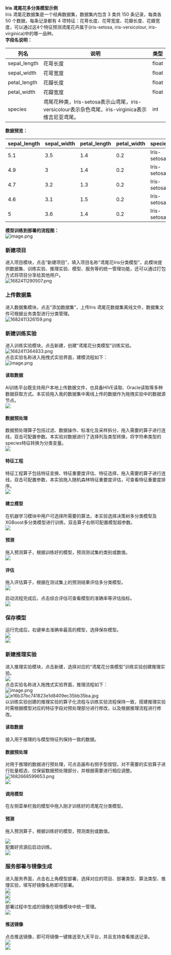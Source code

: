 **Iris 鸢尾花多分类模型示例**<br />Iris 鸢尾花数据集是一个经典数据集，数据集内包含 3 类共 150 条记录，每类各 50 个数据，每条记录都有 4 项特征：花萼长度、花萼宽度、花瓣长度、花瓣宽度，可以通过这4个特征预测鸢尾花卉属于(iris-setosa, iris-versicolour, iris-virginica)中的哪一品种。<br />**字段名说明：**

| 列名 | 说明 | 类型 |
| --- | --- | --- |
| sepal_length | 花萼长度 | float |
| sepal_width | 花萼宽度 | float |
| petal_length | 花瓣长度 | float |
| petal_width | 花瓣宽度 | float |
| species | 鸢尾花种类，Iris-setosa表示山鸢尾，iris-versicolour表示杂色鸢尾，iris-virginica表示维吉尼亚鸢尾。 | int |

**数据预览：**

| sepal_length | sepal_width | petal_length | petal_width | species |
| --- | --- | --- | --- | --- |
| 5.1 | 3.5 | 1.4 | 0.2 | Iris-setosa |
| 4.9 | 3 | 1.4 | 0.2 | Iris-setosa |
| 4.7 | 3.2 | 1.3 | 0.2 | Iris-setosa |
| 4.6 | 3.1 | 1.5 | 0.2 | Iris-setosa |
| 5 | 3.6 | 1.4 | 0.2 | Iris-setosa |


**模型训练到部署的流程图：**<br />![image.png](https://cdn.nlark.com/yuque/0/2023/png/35770947/1682410964647-7eb01cd9-0a64-44bb-8228-61cbef2199b0.png#averageHue=%23000000&clientId=u5bf6953f-ae1c-4&from=paste&height=105&id=FPaSu&originHeight=157&originWidth=831&originalType=binary&ratio=1.5&rotation=0&showTitle=false&size=20911&status=done&style=none&taskId=u1bf8d760-3eb9-4431-9017-63677549dbd&title=&width=554)
<a name="ngrt5"></a>
### 新建项目
进入项目模块，点击“新建项目”，填入项目名称“鸢尾花Iris分类模型”，此模块提供数据集、训练实验、推理实验、模型、服务等的统一管理功能，还可以通过打包方式将项目分享给其他用户。<br />![1682411290507.png](https://cdn.nlark.com/yuque/0/2023/png/35770947/1682411298146-7fcbcd4d-7ce1-4408-a938-ba51b1223b84.png#averageHue=%23a49885&clientId=u5bf6953f-ae1c-4&from=paste&height=216&id=u2ed4cb3f&originHeight=844&originWidth=1920&originalType=binary&ratio=1.5&rotation=0&showTitle=false&size=160338&status=done&style=none&taskId=u14d2035c-a0c2-4c31-973c-6fe081232d9&title=&width=491)
<a name="jGTWL"></a>
### 上传数据集
进入数据集模块，点击“添加数据集”，上传Iris 鸢尾花数据集离线文件，数据集文件可根据业务类型进行分类管理。<br />![1682411326159.png](https://cdn.nlark.com/yuque/0/2023/png/35770947/1682411332186-43f09f35-6f4b-48c0-bc33-bb73568777bd.png#averageHue=%23b9a792&clientId=u5bf6953f-ae1c-4&from=paste&height=217&id=ucf91de67&originHeight=847&originWidth=1920&originalType=binary&ratio=1.5&rotation=0&showTitle=false&size=203137&status=done&style=none&taskId=u6fba19b3-b488-446c-89bf-31e4939a269&title=&width=493)
<a name="dk4CB"></a>
### 新建训练实验
进入训练实验模块，点击新建，创建“鸢尾花分类模型”训练实验。<br />![1682411364833.png](https://cdn.nlark.com/yuque/0/2023/png/35770947/1682411369634-dfb7b372-6bc1-44c9-be83-6af45b991098.png#averageHue=%23b2b2b2&clientId=u5bf6953f-ae1c-4&from=paste&height=217&id=uf2292b3d&originHeight=846&originWidth=1920&originalType=binary&ratio=1.5&rotation=0&showTitle=false&size=236914&status=done&style=none&taskId=ufb9b287f-0ffb-4f19-b281-682caf9b76a&title=&width=493)<br />点击实验名称进入拖拽式实验界面，建模流程如下：<br />![image.png](https://cdn.nlark.com/yuque/0/2023/png/35770947/1682411240115-3d0b42bc-dd22-4814-adc0-dd6475943b89.png#averageHue=%23000000&clientId=u5bf6953f-ae1c-4&from=paste&height=38&id=uf038e214&originHeight=57&originWidth=800&originalType=binary&ratio=1.5&rotation=0&showTitle=false&size=7560&status=done&style=none&taskId=u6e6fa00f-be60-4d79-8935-632430c1a80&title=&width=533.3333333333334)
<a name="m0JSL"></a>
#### 读取数据
AI训练平台既支持用户本地上传数据文件，也具备HIVE读取、Oracle读取等多种数据获取方式。本实验拖入我的数据集中离线上传的数据作为拖拽实验中的数据源节点。<br />![](https://cdn.nlark.com/yuque/0/2023/png/35770947/1682410730165-ddc5d86c-818c-45ae-a07f-84ae674a4cd4.png#averageHue=%23f8f7f6&height=266&id=hUWRJ&originHeight=681&originWidth=1267&originalType=binary&ratio=1&rotation=0&showTitle=false&status=done&style=none&title=&width=495)
<a name="Z4vFJ"></a>
#### 数据预处理
数据预处理算子包括过滤、数据操作、标准化及采样拆分，拖入需要的算子进行连线，双击可配置参数。本实验对数据进行了选择列及类型转换，将字符串类型的species特征转换为分类变量。<br />![](https://cdn.nlark.com/yuque/0/2023/png/35770947/1682410730740-88061ff6-e8ca-49f3-b724-e0534ba6c714.png#averageHue=%23f9f6f5&height=235&id=LNKXZ&originHeight=602&originWidth=1267&originalType=binary&ratio=1&rotation=0&showTitle=false&status=done&style=none&title=&width=495)

<a name="Ybkyv"></a>
#### 特征工程
特征工程算子包括特征变换、特征重要度评估、特征选择，拖入需要的算子进行连线，双击可配置参数，本实验拖入随机森林特征重要度评估，可查看特征重要度排序。<br />![](https://cdn.nlark.com/yuque/0/2023/png/35770947/1682410731208-2198f743-6207-463e-b981-48d751919618.png#averageHue=%23f7f3f3&height=234&id=hr1zw&originHeight=602&originWidth=1267&originalType=binary&ratio=1&rotation=0&showTitle=false&status=done&style=none&title=&width=492)

<a name="u16u6"></a>
####  建立模型
在机器学习模块中用户可选择所需要的算法，本实验选择决策树多分类模型及XGBoost多分类模型进行训练，双击算子右侧可配置模型超参数。<br />![](https://cdn.nlark.com/yuque/0/2023/png/35770947/1682410731841-66e79bf6-d3c0-4863-a086-827ea5e5016c.png#averageHue=%23f8f3f3&height=235&id=fxAiF&originHeight=603&originWidth=1267&originalType=binary&ratio=1&rotation=0&showTitle=false&status=done&style=none&title=&width=494)
<a name="iJl7I"></a>
#### 预测
拖入预测算子，根据训练好的模型，预测测试集的类别或数值。<br />![](https://cdn.nlark.com/yuque/0/2023/png/35770947/1682410732401-37c5df6b-6516-4b11-b25a-5e2273f87ca7.png#averageHue=%23f8f6f5&height=235&id=dYZLi&originHeight=601&originWidth=1267&originalType=binary&ratio=1&rotation=0&showTitle=false&status=done&style=none&title=&width=495)

<a name="I3BcJ"></a>
#### 评估
拖入评估算子，根据在测试集上的预测结果评估多分类模型。<br />![](https://cdn.nlark.com/yuque/0/2023/png/35770947/1682410732933-efbc27d7-6b13-4e67-bafb-dc92813aa04c.png#averageHue=%23f8f4f4&height=234&id=qdd71&originHeight=601&originWidth=1267&originalType=binary&ratio=1&rotation=0&showTitle=false&status=done&style=none&title=&width=494)

启动流程完成后，点击综合评估可查看模型的准确率等评估指标。<br />![](https://cdn.nlark.com/yuque/0/2023/png/35770947/1682410733476-718f17df-6f41-4a61-a42a-e3828e217f6b.png#averageHue=%23f2f1f1&height=233&id=euiIU&originHeight=600&originWidth=1267&originalType=binary&ratio=1&rotation=0&showTitle=false&status=done&style=none&title=&width=493)

<a name="gIa8T"></a>
### 保存模型
运行完成后，右键单击准确率最高的模型，选择保存模型。<br />![](https://cdn.nlark.com/yuque/0/2023/png/35770947/1682410733966-5b37aa8b-6022-4007-b4fa-6d280ca2852d.png#averageHue=%23f7f6f6&height=234&id=V7yRI&originHeight=602&originWidth=1267&originalType=binary&ratio=1&rotation=0&showTitle=false&status=done&style=none&title=&width=493)<br />![](https://cdn.nlark.com/yuque/0/2023/png/35770947/1682410734889-31a47804-ffdb-4c9e-8a83-7e1f37dfd294.png#averageHue=%23fcfcfc&height=213&id=GOdmP&originHeight=431&originWidth=645&originalType=binary&ratio=1&rotation=0&showTitle=false&status=done&style=none&title=&width=319)
<a name="hCFo0"></a>
### 新建推理实验
进入推理实验模块，点击新建，选择对应的“鸢尾花分类模型”训练实验创建推理实验。<br />![](https://cdn.nlark.com/yuque/0/2023/png/35770947/1682410735314-e4c8f44b-0ffa-473c-80be-9014033eb0df.png#averageHue=%23bcbcbc&height=263&id=H1HRO&originHeight=1021&originWidth=1920&originalType=binary&ratio=1&rotation=0&showTitle=false&status=done&style=none&title=&width=495)<br />点击实验名称进入拖拽式实验界面，推理流程如下：<br />![image.png](https://cdn.nlark.com/yuque/0/2023/png/35770947/1682411478341-0e8d3d89-3ad2-4428-ae83-375a4192f5ee.png#averageHue=%23000000&clientId=u5bf6953f-ae1c-4&from=paste&height=42&id=u939c8716&originHeight=63&originWidth=831&originalType=binary&ratio=1.5&rotation=0&showTitle=false&size=9365&status=done&style=none&taskId=uacdfb2e3-30e2-4669-9d62-658c1609199&title=&width=554)<br />![e16b37bc741823e1d8409ec35bb35ba.jpg](https://cdn.nlark.com/yuque/0/2023/jpeg/28805806/1682668821981-e0e14165-1b30-4536-a22e-47bfe914801e.jpeg#clientId=ub667605f-3e53-4&from=paste&height=314&id=u931c0d17&originHeight=432&originWidth=668&originalType=binary&ratio=1.5625&rotation=0&showTitle=false&size=26202&status=done&style=none&taskId=ufa126e07-13b0-4d66-9b0d-f680b793ff5&title=&width=485.8181818181818)<br />以训练实验创建的推理实验的算子化流程与训练实验流程保持一致，搭建推理实验时需根据模型对应的特征字段对预处理部分进行修改，以及根据推理流程进行修改。
<a name="dQcyN"></a>
#### 读取数据
接入用于推理的与模型特征列保持一致的数据。
<a name="DTJuq"></a>
#### 数据预处理
对用于推理的数据进行预处理，可点击画布右侧手型按钮，对不需要的实验算子进行批量框选，仅保留数据预处理部分，并根据需要进行相应调整。<br />![1682668599653.png](https://cdn.nlark.com/yuque/0/2023/png/28805806/1682668599236-1f028382-34f8-4d9e-9438-2341dd838668.png#clientId=ub667605f-3e53-4&from=paste&height=272&id=u7b1bb941&originHeight=275&originWidth=265&originalType=binary&ratio=1.5625&rotation=0&showTitle=false&size=29165&status=done&style=none&taskId=u2eed3242-ee58-4003-bb58-9221245c435&title=&width=261.72727966308594)<br />![](https://cdn.nlark.com/yuque/0/2023/png/35770947/1682410738338-c68f2b1f-c017-4973-851c-a388cf16c277.png#averageHue=%23f7f7f6&height=264&id=F9EQR&originHeight=671&originWidth=1267&originalType=binary&ratio=1&rotation=0&showTitle=false&status=done&style=none&title=&width=499)
<a name="qKZGk"></a>
#### 调用模型
在左侧菜单栏我的模型中拖入刚才训练好的鸢尾花分类模型。
<a name="fTErD"></a>
#### 预测
拖入预测算子，根据训练好的模型，预测类别或数值。

![](https://cdn.nlark.com/yuque/0/2023/png/35770947/1682410738727-ca0ad33f-f236-4357-adb1-f4c2efe4137e.png#averageHue=%23f7f6f6&height=262&id=iQkYx&originHeight=1020&originWidth=1920&originalType=binary&ratio=1&rotation=0&showTitle=false&status=done&style=none&title=&width=494)<br />配置好资源后启动训练。<br />![](https://cdn.nlark.com/yuque/0/2023/png/35770947/1682410739307-c2109f1a-9be3-44f5-8d3a-539f38faea10.png#averageHue=%23fcfcfb&height=260&id=Z18vR&originHeight=691&originWidth=924&originalType=binary&ratio=1&rotation=0&showTitle=false&status=done&style=none&title=&width=348)
<a name="TxwYc"></a>
### 服务部署与镜像生成
进入服务界面，点击右上角模型部署，选择对应的项目、部署类型、算法类型、推理实验，填写好镜像名称即可部署。<br />![](https://cdn.nlark.com/yuque/0/2023/png/35770947/1682410739614-89d14b6b-dff3-4297-b179-356db0e52819.png#averageHue=%23f1f0f0&id=r4LZP&originHeight=60&originWidth=1268&originalType=binary&ratio=1&rotation=0&showTitle=false&status=done&style=none&title=)<br />![](https://cdn.nlark.com/yuque/0/2023/png/35770947/1682410740403-fd3532aa-8e97-43ee-948b-76be63e046d1.png#averageHue=%23d3c0a8&height=266&id=xeuYr&originHeight=1021&originWidth=1920&originalType=binary&ratio=1&rotation=0&showTitle=false&status=done&style=none&title=&width=500)<br />![](https://cdn.nlark.com/yuque/0/2023/png/35770947/1682410741026-f6179b43-2345-427f-b251-2deb00152b93.png#averageHue=%23f6f6f5&height=56&id=k3Wfk&originHeight=126&originWidth=1512&originalType=binary&ratio=1&rotation=0&showTitle=false&status=done&style=none&title=&width=674)<br />部署过程中生成的镜像在镜像模块中统一管理。<br />![](https://cdn.nlark.com/yuque/0/2023/png/35770947/1682410741701-b4d91191-7b3f-44a0-8e8a-2c9ad76e409a.png#averageHue=%23cec3b2&height=247&id=BGuzA&originHeight=533&originWidth=1269&originalType=binary&ratio=1&rotation=0&showTitle=false&status=done&style=none&title=&width=587)
<a name="UdFST"></a>
#### 推送镜像
点击推送镜像，即可将镜像一键推送至九天平台，并且支持查看推送记录。<br />![](https://cdn.nlark.com/yuque/0/2023/png/35770947/1682410742276-2ef2febd-c965-4411-ad58-79dc86c8d4f3.png#averageHue=%23f4f3f3&height=72&id=GxlDH&originHeight=195&originWidth=1545&originalType=binary&ratio=1&rotation=0&showTitle=false&status=done&style=none&title=&width=571)<br />![](https://cdn.nlark.com/yuque/0/2023/png/35770947/1682410742799-66c799d4-571c-4e13-837d-fb5f7c0613ca.png#averageHue=%23d2d2d2&height=187&id=EqXen&originHeight=523&originWidth=1268&originalType=binary&ratio=1&rotation=0&showTitle=false&status=done&style=none&title=&width=454)
